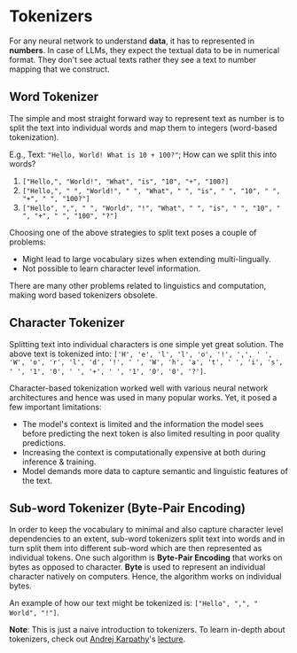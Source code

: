 # Tokenizers

For any neural network to understand **data**, it has to represented in **numbers**. In case of LLMs, they expect the textual data to be in numerical format. They don't see actual texts rather they see a text to number mapping that we construct.

## Word Tokenizer

The simple and most straight forward way to represent text as number is to split the text into individual words and map them to integers (word-based tokenization).

E.g., Text: `"Hello, World! What is 10 + 100?"`; How can we split this into words?

1. `["Hello,", "World!", "What", "is", "10", "+", "100?]`
2. `["Hello,", " ", "World!", " ", "What", " ", "is", " ", "10", " ", "+", " ", "100?"]`
3. `["Hello", ",", " ", "World", "!", "What", " ", "is", " ", "10", " ", "+", " ", "100", "?"]`

Choosing one of the above strategies to split text poses a couple of problems:

- Might lead to large vocabulary sizes when extending multi-lingually.
- Not possible to learn character level information.

There are many other problems related to linguistics and computation, making word based tokenizers obsolete.

## Character Tokenizer

Splitting text into individual characters is one simple yet great solution. The above text is tokenized into: `['H', 'e', 'l', 'l', 'o', '!', ',', ' ', 'W', 'o', 'r', 'l', 'd', '!', ' ', 'W', 'h', 'a', 't', ' ', 'i', 's', ' ', '1', '0', ' ', '+', ' ', '1', '0', '0', '?']`.

Character-based tokenization worked well with various neural network architectures and hence was used in many popular works. Yet, it posed a few important limitations:

- The model's context is limited and the information the model sees before predicting the next token is also limited resulting in poor quality predictions.
- Increasing the context is computationally expensive at both during inference & training.
- Model demands more data to capture semantic and linguistic features of the text.

## Sub-word Tokenizer (Byte-Pair Encoding)

In order to keep the vocabulary to minimal and also capture character level dependencies to an extent, sub-word tokenizers split text into words and in turn split them into different sub-word which are then represented as individual tokens. One such algorithm is **Byte-Pair Encoding** that works on bytes as opposed to character. **Byte** is used to represent an individual character natively on computers. Hence, the algorithm works on individual bytes.

An example of how our text might be tokenized is: `["Hello", ",", " World", "!"]`.

**Note**: This is just a naive introduction to tokenizers. To learn in-depth about tokenizers, check out [Andrej Karpathy](https://x.com/karpathy)'s [lecture](https://www.youtube.com/watch?v=zduSFxRajkE&t=6453s).
